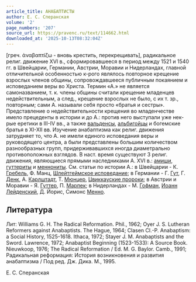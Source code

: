 ```yaml
---
article_title: АНАБАПТИСТЫ
author: Е. С. Сперанская
volume: '2'
page_numbers: '207'
source_url: https://pravenc.ru/text/114662.html
downloaded_at: '2025-10-13T08:32:04Z'
---
```


[греч. ἀναβαπτίζω - вновь крестить, перекрещивать], радикальное религ. движение XVI в., сформировавшееся в период между 1521 и 1540 гг. в Швейцарии, Германии, Австрии, Моравии и Нидерландах, главной отличительной особенностью к-рого являлось повторное крещение взрослых членов общины, сопровождавшееся публичным покаянием и исповеданием веры во Христа. Термин «А.» не является самоназванием, т. к. члены общины считали крещение младенцев недействительным, а след., крещение взрослых не было, с их т. зр., повторным; сами А. называли себя просто «братья и сестры». Представление о недействительности крещения во младенчестве имело прецеденты в истории и до А.: против него выступали уже нек-рые еретики в III-IV вв., а также [вальденсы](https://pravenc.ru/text/вальденсы.html), [альбигойцы](https://pravenc.ru/text/альбигойцы.html) и богемские братья в XI-XII вв. Изучение анабаптизма как религ. движения затрудняет то, что А. не имели единого исповедания веры и руководящего центра, а были представлены большим количеством разнообразных групп, придерживавшихся иногда диаметрально противоположных взглядов. В наст. время существуют 3 религ. движения, являющиеся прямыми наследниками А. XVI в.: [амиши](https://pravenc.ru/text/амиши.html), [гуттериты](https://pravenc.ru/text/гуттериты.html) и [меннониты](https://pravenc.ru/text/меннониты.html). См. статьи по истории А.: в Швейцарии - К. [Гребель](https://pravenc.ru/text/Гребель.html), Ф. Манц, [Шлейтгеймское исповедание](<https://pravenc.ru/text/Шлейтгеймское исповедание.html>); в Германии - Г. [Гут](https://pravenc.ru/text/Гут.html), Г. [Денк](https://pravenc.ru/text/Денк.html), А. [Карлштадт](https://pravenc.ru/text/Карлштадт.html), Т. [Мюнцер](https://pravenc.ru/text/Мюнцер.html), [Цвиккауские пророки](<https://pravenc.ru/text/Цвиккауские пророки.html>); в Австрии и Моравии - Я. [Гуттер](https://pravenc.ru/text/Гуттер.html), П. [Марпек](https://pravenc.ru/text/Марпек.html); в Нидерландах - М. [Гофман](https://pravenc.ru/text/Гофман.html), [Иоанн Лейденский](<https://pravenc.ru/text/Иоанн Лейденский.html>), Д. Йорис, Симонс [Менно](https://pravenc.ru/text/Менно.html).

## Литература

Лит: Williams G. H. The Radical Reformation. Phil., 1962; Oyer J. S. Lutheran Reformers against Anabaptists. The Hague, 1964; Сlasen Cl.-P. Anabaptism: a Social History, 1525-1618. Ithaca, 1972; Stayer J. M. Anabaptists and the Sword. Lawrence, 1972; Anabaptist Beginning (1523-1533): A Source Book. Nieuwkoop, 1976; The Radical Reformation / Ed. M. G. Baylor. Camb., 1991; Радикальная реформация: История возникновения и развития анабаптизма / Под ред. Дж. Дика. М., 1995.

Е. С. Сперанская

